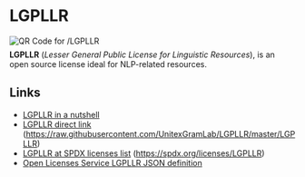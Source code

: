 LGPLLR 
=======

<img src="http://chart.apis.google.com/chart?cht=qr&amp;chs=100x100&amp;choe=UTF-8&amp;chld=H%7C0&amp;chl=http://bit.do/LGPLLR" alt="QR Code for /LGPLLR" style="margin-bottom: -7px"> 

**LGPLLR** (*Lesser General Public License for Linguistic Resources*), is an open source license ideal for NLP-related resources.

Links
----- 

- [LGPLLR in a nutshell](http://2009.rmll.info/IMG/pdf/RMLL2009-Sciences-Sebastien_Paumier-LGPLLR.pdf)
- [LGPLLR direct link](https://raw.githubusercontent.com/UnitexGramLab/LGPLLR/master/LGPLLR) (https://raw.githubusercontent.com/UnitexGramLab/LGPLLR/master/LGPLLR)
- [LGPLLR at SPDX licenses list](https://spdx.org/licenses/LGPLLR) (https://spdx.org/licenses/LGPLLR)
- [Open Licenses Service LGPLLR JSON definition](https://raw.githubusercontent.com/UnitexGramLab/LGPLLR/master/LGPLLR.json)
